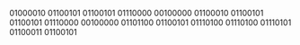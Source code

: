 01000010 01100101 01100101 01110000 00100000 01100010 01100101 01100101 01110000 00100000 01101100 01100101 01110100 01110100 01110101 01100011 01100101
